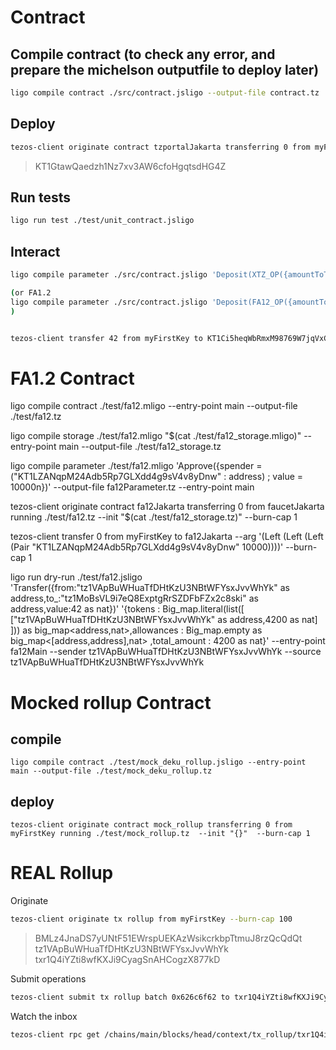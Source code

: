 # Contract

## Compile contract (to check any error, and prepare the michelson outputfile to deploy later) 

```bash
ligo compile contract ./src/contract.jsligo --output-file contract.tz
```

## Deploy

```bash
tezos-client originate contract tzportalJakarta transferring 0 from myFirstKey running contract.tz --burn-cap 1
```
>KT1GtawQaedzh1Nz7xv3AW6cfoHgqtsdHG4Z

## Run tests 

```bash
ligo run test ./test/unit_contract.jsligo
```

## Interact

```bash
ligo compile parameter ./src/contract.jsligo 'Deposit(XTZ_OP({amountToTransfer : 42000000 as nat,l2Address : L1_ADDRESS("tz1VApBuWHuaTfDHtKzU3NBtWFYsxJvvWhYk" as address) ,rollupAddress : "KT1TLVFbGtkX6bS9tUKmRGPqGtf1K6SGgqXK" as address}))' --output-file contractParameter.tz 

(or FA1.2
ligo compile parameter ./src/contract.jsligo 'Deposit(FA12_OP({amountToTransfer : 1 as nat,fa12Address : "KT1WnDswMHZefo2fym6Q9c8hnL3sEuzFb2Dt" as address,l2Address : "tz1VApBuWHuaTfDHtKzU3NBtWFYsxJvvWhYk" as address,rollupAddress : "txr1Q4iYZti8wfKXJi9CyagSnAHCogzX877kD" as address}))' --output-file contractParameter.tz 
)


tezos-client transfer 42 from myFirstKey to KT1Ci5heqWbRmxM98769W7jqVxCZ9zZUQ31o --arg '(Left (Right (Pair 42000000 "KT1TLVFbGtkX6bS9tUKmRGPqGtf1K6SGgqXK" (Left "tz1VApBuWHuaTfDHtKzU3NBtWFYsxJvvWhYk"))))' --burn-cap 1
```

# FA1.2 Contract

ligo compile contract ./test/fa12.mligo --entry-point main --output-file ./test/fa12.tz

ligo compile storage ./test/fa12.mligo "$(cat ./test/fa12_storage.mligo)" --entry-point main  --output-file ./test/fa12_storage.tz

ligo compile parameter ./test/fa12.mligo 'Approve({spender = ("KT1LZANqpM24Adb5Rp7GLXdd4g9sV4v8yDnw" : address) ; value = 10000n})' --output-file fa12Parameter.tz --entry-point main

tezos-client originate contract fa12Jakarta transferring 0 from faucetJakarta running ./test/fa12.tz --init "$(cat ./test/fa12_storage.tz)"   --burn-cap 1

tezos-client transfer 0 from myFirstKey to fa12Jakarta --arg '(Left (Left (Left (Pair "KT1LZANqpM24Adb5Rp7GLXdd4g9sV4v8yDnw" 10000))))' --burn-cap 1

ligo run dry-run ./test/fa12.jsligo 'Transfer({from:"tz1VApBuWHuaTfDHtKzU3NBtWFYsxJvvWhYk" as address,to_:"tz1MoBsVL9i7eQ8ExptgRrSZDFbFZx2c8ski" as address,value:42 as nat})' '{tokens : Big_map.literal(list([ ["tz1VApBuWHuaTfDHtKzU3NBtWFYsxJvvWhYk" as address,4200 as nat] ])) as big_map<address,nat>,allowances : Big_map.empty as big_map<[address,address],nat> ,total_amount : 4200 as nat}'  --entry-point fa12Main --sender tz1VApBuWHuaTfDHtKzU3NBtWFYsxJvvWhYk --source tz1VApBuWHuaTfDHtKzU3NBtWFYsxJvvWhYk

# Mocked rollup Contract


## compile

```
ligo compile contract ./test/mock_deku_rollup.jsligo --entry-point main --output-file ./test/mock_deku_rollup.tz
```



## deploy

```
tezos-client originate contract mock_rollup transferring 0 from myFirstKey running ./test/mock_rollup.tz  --init "{}"  --burn-cap 1
```

# REAL Rollup

Originate

```bash
tezos-client originate tx rollup from myFirstKey --burn-cap 100 
```
>BMLz4JnaDS7yUNtF51EWrspUEKAzWsikcrkbpTtmuJ8rzQcQdQt
>tz1VApBuWHuaTfDHtKzU3NBtWFYsxJvvWhYk
>txr1Q4iYZti8wfKXJi9CyagSnAHCogzX877kD

Submit operations

```bash
tezos-client submit tx rollup batch 0x626c6f62 to txr1Q4iYZti8wfKXJi9CyagSnAHCogzX877kD from tz1VApBuWHuaTfDHtKzU3NBtWFYsxJvvWhYk
```

Watch the inbox

```bash
tezos-client rpc get /chains/main/blocks/head/context/tx_rollup/txr1Q4iYZti8wfKXJi9CyagSnAHCogzX877kD/inbox/0
```

